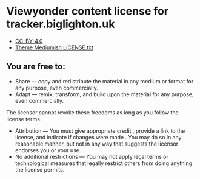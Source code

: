 # Viewyonder content license for tracker.biglighton.uk
- [CC-BY-4.0](https://creativecommons.org/licenses/by/4.0/)
- [Theme Mediumish LICENSE.txt](LICENSE.txt)

## You are free to:
- Share — copy and redistribute the material in any medium or format for any purpose, even commercially.
- Adapt — remix, transform, and build upon the material for any purpose, even commercially.

The licensor cannot revoke these freedoms as long as you follow the license terms.

- Attribution — You must give appropriate credit , provide a link to the license, and indicate if changes were made . You may do so in any reasonable manner, but not in any way that suggests the licensor endorses you or your use.
- No additional restrictions — You may not apply legal terms or technological measures that legally restrict others from doing anything the license permits.
